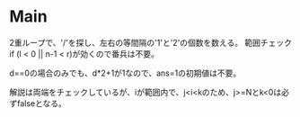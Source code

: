 # Main
2重ループで、'/'を探し、左右の等間隔の'1'と'2'の個数を数える。
範囲チェックif (l < 0 || n-1 < r)が効くので番兵は不要。

d==0の場合のみでも、d*2+1が1なので、ans=1の初期値は不要。

解説は両端をチェックしているが、iが範囲内で、j<i<kのため、j>=Nとk<0は必ずfalseとなる。
